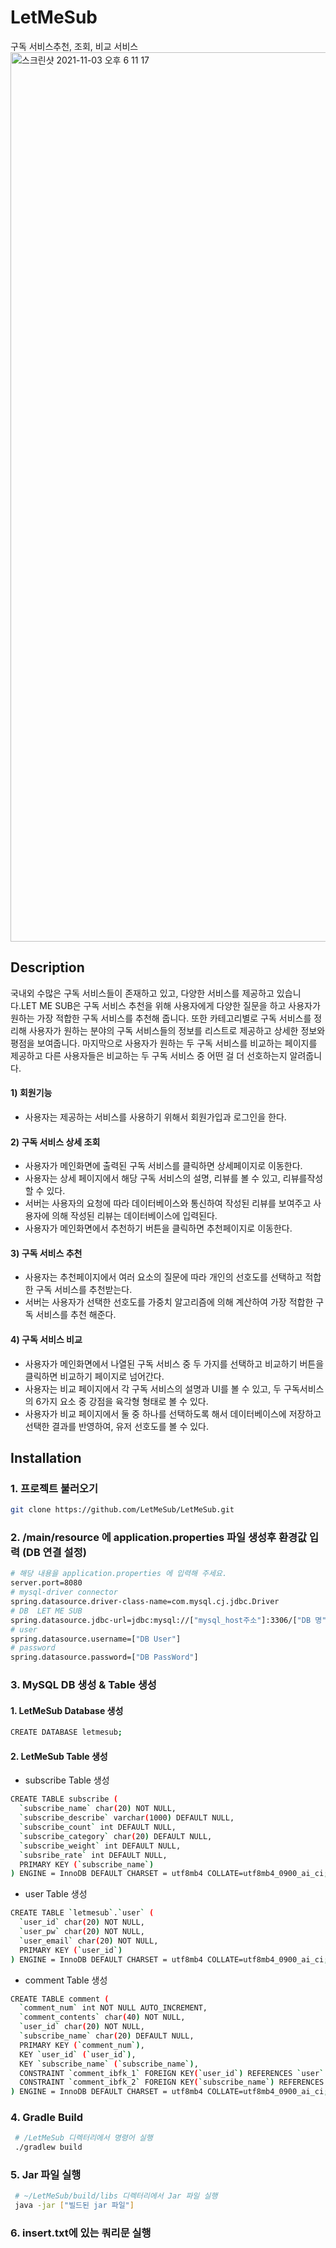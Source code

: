 # LetMeSub
 구독 서비스추천, 조회, 비교 서비스
 <img width="1423" alt="스크린샷 2021-11-03 오후 6 11 17" src="https://user-images.githubusercontent.com/39581366/140039286-8c04473a-3f73-4f3a-b01d-6cfdc5e655cc.png">

## Description
국내외 수많은 구독 서비스들이 존재하고 있고, 다양한 서비스를 제공하고 있습니다.LET ME SUB은 구독 서비스 추천을 위해 사용자에게 다양한 질문을 하고 사용자가 원하는 가장 적합한 구독 서비스를 추천해 줍니다. 또한 카테고리별로 구독 서비스를 정리해 사용자가 원하는 분야의 구독 서비스들의 정보를 리스트로 제공하고 상세한 정보와 평점을 보여줍니다. 마지막으로 사용자가 원하는 두 구독 서비스를 비교하는 페이지를 제공하고 다른 사용자들은 비교하는 두 구독 서비스 중 어떤 걸 더 선호하는지 알려줍니다. 

#### 1) 회원기능
- 사용자는 제공하는 서비스를 사용하기 위해서 회원가입과 로그인을 한다.

#### 2) 구독 서비스 상세 조회
- 사용자가 메인화면에 출력된 구독 서비스를 클릭하면 상세페이지로 이동한다.
- 사용자는 상세 페이지에서 해당 구독 서비스의 설명, 리뷰를 볼 수 있고, 리뷰를작성할 수 있다.
- 서버는 사용자의 요청에 따라 데이터베이스와 통신하여 작성된 리뷰를 보여주고 사용자에 의해 작성된 리뷰는 데이터베이스에 입력된다.
- 사용자가 메인화면에서 추천하기 버튼을 클릭하면 추천페이지로 이동한다.

#### 3) 구독 서비스 추천 
- 사용자는 추천페이지에서 여러 요소의 질문에 따라 개인의 선호도를 선택하고 적합한 구독 서비스를 추천받는다.
- 서버는 사용자가 선택한 선호도를 가중치 알고리즘에 의해 계산하여 가장 적합한 구독 서비스를 추천 해준다.

#### 4) 구독 서비스 비교 
- 사용자가 메인화면에서 나열된 구독 서비스 중 두 가지를 선택하고 비교하기 버튼을 클릭하면 비교하기 페이지로 넘어간다.
- 사용자는 비교 페이지에서 각 구독 서비스의 설명과 UI를 볼 수 있고, 두 구독서비스의 6가지 요소 중 강점을 육각형 형태로 볼 수 있다.
- 사용자가 비교 페이지에서 둘 중 하나를 선택하도록 해서 데이터베이스에 저장하고 선택한 결과를 반영하여, 유저 선호도를 볼 수 있다.

## Installation

### 1. 프로젝트 불러오기 

```sh
git clone https://github.com/LetMeSub/LetMeSub.git
```

### 2. /main/resource 에 application.properties 파일 생성후 환경값 입력 (DB 연결 설정)

```sh
# 해당 내용을 application.properties 에 입력해 주세요.
server.port=8080
# mysql-driver connector
spring.datasource.driver-class-name=com.mysql.cj.jdbc.Driver
# DB  LET ME SUB
spring.datasource.jdbc-url=jdbc:mysql://["mysql_host주소"]:3306/["DB 명"]?serverTimeZone=UTC&allowpublickeyRetrieval=true&CharacterEncoding=UTF-8
# user
spring.datasource.username=["DB User"]
# password
spring.datasource.password=["DB PassWord"]
```

### 3. MySQL DB 생성 & Table 생성 

#### 1. LetMeSub Database 생성
```sh
CREATE DATABASE letmesub;
```
#### 2. LetMeSub Table 생성

- subscribe Table 생성
```sh
CREATE TABLE subscribe (
  `subscribe_name` char(20) NOT NULL,
  `subscribe_describe` varchar(1000) DEFAULT NULL,
  `subscribe_count` int DEFAULT NULL,
  `subscribe_category` char(20) DEFAULT NULL,
  `subscribe_weight` int DEFAULT NULL,
  `subsribe_rate` int DEFAULT NULL,
  PRIMARY KEY (`subscribe_name`)
) ENGINE = InnoDB DEFAULT CHARSET = utf8mb4 COLLATE=utf8mb4_0900_ai_ci;
```

- user Table 생성
```sh
CREATE TABLE `letmesub`.`user` (
  `user_id` char(20) NOT NULL,
  `user_pw` char(20) NOT NULL,
  `user_email` char(20) NOT NULL,
  PRIMARY KEY (`user_id`)
) ENGINE = InnoDB DEFAULT CHARSET = utf8mb4 COLLATE=utf8mb4_0900_ai_ci;
```

- comment Table 생성
```sh
CREATE TABLE comment (
  `comment_num` int NOT NULL AUTO_INCREMENT,
  `comment_contents` char(40) NOT NULL,
  `user_id` char(20) NOT NULL,
  `subscribe_name` char(20) DEFAULT NULL,
  PRIMARY KEY (`comment_num`),
  KEY `user_id` (`user_id`),
  KEY `subscribe_name` (`subscribe_name`),
  CONSTRAINT `comment_ibfk_1` FOREIGN KEY(`user_id`) REFERENCES `user` (`user_id`),
  CONSTRAINT `comment_ibfk_2` FOREIGN KEY(`subscribe_name`) REFERENCES `subscribe` (`subscribe_name`)
) ENGINE = InnoDB DEFAULT CHARSET = utf8mb4 COLLATE=utf8mb4_0900_ai_ci;

```

### 4. Gradle Build
```sh
 # /LetMeSub 디렉터리에서 명령어 실행 
 ./gradlew build
 ```

### 5. Jar 파일 실행
```sh
 # ~/LetMeSub/build/libs 디렉터리에서 Jar 파일 실행
 java -jar ["빌드된 jar 파일"] 
```

### 6. insert.txt에 있는 쿼리문 실행
